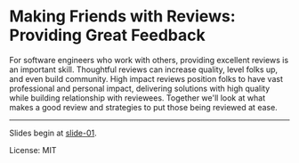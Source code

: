 # Making Friends with Reviews: Providing Great Feedback

For software engineers who work with others, providing excellent reviews is an important skill. Thoughtful reviews can increase quality, level folks up, and even build community. High impact reviews position folks to have vast professional and personal impact, delivering solutions with high quality while building relationship with reviewees. Together we'll look at what makes a good review and strategies to put those being reviewed at ease.

---

Slides begin at [slide-01](slide-01.md).

License: MIT
